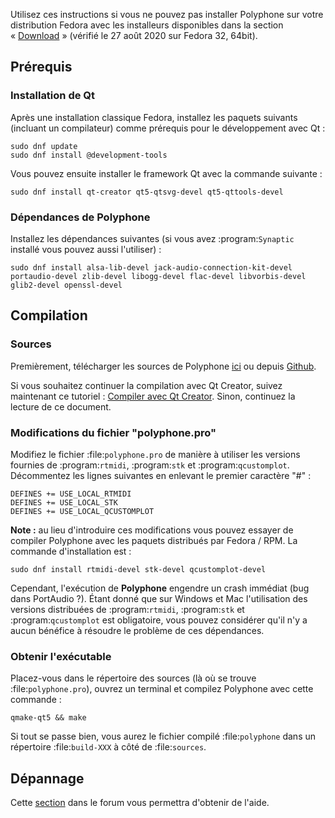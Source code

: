 Utilisez ces instructions si vous ne pouvez pas installer Polyphone sur votre distribution Fedora avec les installeurs disponibles dans la section «&nbsp;[Download](download)&nbsp;» (vérifié le 27 août 2020 sur Fedora 32, 64bit).


## Prérequis


### Installation de Qt

Après une installation classique Fedora, installez les paquets suivants (incluant un compilateur) comme prérequis pour le développement avec Qt&nbsp;:

```
sudo dnf update
sudo dnf install @development-tools
```

Vous pouvez ensuite installer le framework Qt avec la commande suivante&nbsp;:

```
sudo dnf install qt-creator qt5-qtsvg-devel qt5-qttools-devel
```


### Dépendances de Polyphone

Installez les dépendances suivantes (si vous avez :program:`Synaptic` installé vous pouvez aussi l'utiliser)&nbsp;:

```
sudo dnf install alsa-lib-devel jack-audio-connection-kit-devel portaudio-devel zlib-devel libogg-devel flac-devel libvorbis-devel glib2-devel openssl-devel
```


## Compilation


### Sources


Premièrement, télécharger les sources de Polyphone <a href="download" target="_blank">ici</a> ou depuis <a href="https://github.com/davy7125/polyphone" target="_blank">Github</a>.

Si vous souhaitez continuer la compilation avec Qt Creator, suivez maintenant ce tutoriel&nbsp;: [Compiler avec Qt Creator](development/using-qt-creator-to-build-polyphone.md). Sinon, continuez la lecture de ce document.


### Modifications du fichier "polyphone.pro"


Modifiez le fichier :file:`polyphone.pro` de manière à utiliser les versions fournies de :program:`rtmidi`, :program:`stk` et :program:`qcustomplot`.
Décommentez les lignes suivantes en enlevant le premier caractère "#"&nbsp;:

```
DEFINES += USE_LOCAL_RTMIDI
DEFINES += USE_LOCAL_STK
DEFINES += USE_LOCAL_QCUSTOMPLOT
```

**Note&nbsp;:** au lieu d'introduire ces modifications vous pouvez essayer de compiler Polyphone avec les paquets distribués par Fedora / RPM. La commande d'installation est&nbsp;:

```
sudo dnf install rtmidi-devel stk-devel qcustomplot-devel
```

Cependant, l'exécution de **Polyphone** engendre un crash immédiat (bug dans PortAudio ?).
Étant donné que sur Windows et Mac l'utilisation des versions distribuées de :program:`rtmidi`, :program:`stk` et :program:`qcustomplot` est obligatoire, vous pouvez considérer qu'il n'y a aucun bénéfice à résoudre le problème de ces dépendances.


### Obtenir l'exécutable


Placez-vous dans le répertoire des sources (là où se trouve :file:`polyphone.pro`), ouvrez un terminal et compilez Polyphone avec cette commande&nbsp;:

```
qmake-qt5 && make
```

Si tout se passe bien, vous aurez le fichier compilé :file:`polyphone` dans un répertoire :file:`build-XXX` à côté de :file:`sources`.


## Dépannage


Cette [section](forum/support-bug-reports/) dans le forum vous permettra d'obtenir de l'aide.